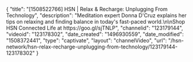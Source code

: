 {
    "title": "[1508522766] HSN | Relax & Recharge: Unplugging From Technology",
    "description": "Meditation expert Donna D'Cruz explains her tips on relaxing and finding balance in today's fast-paced world.\n\nShop HSN Connected Life at https:\/\/goo.gl\/sjTNLP",
    "channelid": "123179144",
    "videoid": "123178302",
    "date_created": "1496930559",
    "date_modified": "1508372441",
    "type": "captivate",
    "layout": "channelVideo",
    "url": "\/hsn-network\/hsn-relax-recharge-unplugging-from-technology\/123179144-123178302"
}